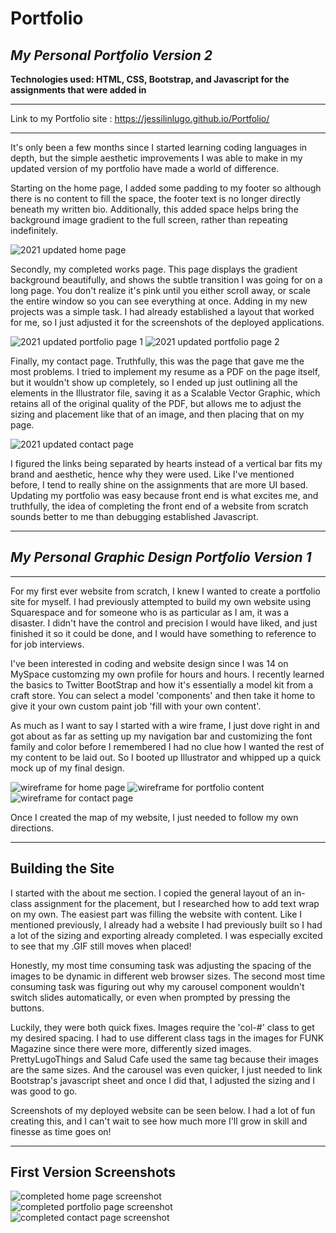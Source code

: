 # Portfolio
## *My Personal Portfolio Version 2*
**Technologies used: HTML, CSS, Bootstrap, and Javascript for the assignments that were added in**

------------
Link to my Portfolio site : https://jessilinlugo.github.io/Portfolio/

------------

It's only been a few months since I started learning coding languages in depth, but the simple aesthetic improvements I was able to make in my updated version of my portfolio have made a world of difference. 

Starting on the home page, I added some padding to my footer so although there is no content to fill the space, the footer text is no longer directly beneath my written bio. Additionally, this added space helps bring the background image gradient to the full screen, rather than repeating indefinitely. 

<img src="/screenshots/portfolio_2021_home.png" alt="2021 updated home page"/>

Secondly, my completed works page. This page displays the gradient background beautifully, and shows the subtle transition I was going for on a long page. You don't realize it's pink until you either scroll away, or scale the entire window so you can see everything at once. Adding in my new projects was a simple task. I had already established a layout that worked for me, so I just adjusted it for the screenshots of the deployed applications. 

<img src="/screenshots/portfolio_2021_works_1.png" alt="2021 updated portfolio page 1"/>
<img src="/screenshots/portfolio_2021_works_2.png" alt="2021 updated portfolio page 2"/>

Finally, my contact page. Truthfully, this was the page that gave me the most problems. I tried to implement my resume as a PDF on the page itself, but it wouldn't show up completely, so I ended up just outlining all the elements in the Illustrator file, saving it as a Scalable Vector Graphic, which retains all of the original quality of the PDF, but allows me to adjust the sizing and placement like that of an image, and then placing that on my page. 

<img src="/screenshots/portfolio_2021_contact.png" alt="2021 updated contact page"/>

I figured the links being separated by hearts instead of a vertical bar fits my brand and aesthetic, hence why they were used. Like I've mentioned before, I tend to really shine on the assignments that are more UI based. Updating my portfolio was easy because front end is what excites me, and truthfully, the idea of completing the front end of a website from scratch sounds better to me than debugging established Javascript. 

------------

## *My Personal Graphic Design Portfolio Version 1*

------------

For my first ever website from scratch, I knew I wanted to create a portfolio site for myself. I had previously attempted to build my own website using Squarespace and for someone who is as particular as I am, it was a disaster. I didn't have the control and precision I would have liked, and just finished it so it could be done, and I would have something to reference to for job interviews. 

I've been interested in coding and website design since I was 14 on MySpace customzing my own profile for hours and hours. I recently learned the basics to Twitter BootStrap and how it's essentially a model kit from a craft store. You can select a model 'components' and then take it home to give it your own custom paint job 'fill with your own content'.

As much as I want to say I started with a wire frame, I just dove right in and got about as far as setting up my navigation bar and customizing the font family and color before I remembered I had no clue how I wanted the rest of my content to be laid out. So I booted up Illustrator and whipped up a quick mock up of my final design. 

<img src="/wireframe/website-wireframe-01.jpg" alt="wireframe for home page"/>
<img src="/wireframe/website-wireframe-02.jpg" alt="wireframe for portfolio content" />
<img src="/wireframe/website-wireframe-03.jpg" alt="wireframe for contact page"/>

Once I created the map of my website, I just needed to follow my own directions.

-----------
## Building the Site

I started with the about me section. I copied the general layout of an in-class assignment for the placement, but I researched how to add text wrap on my own. 
The easiest part was filling the website with content. Like I mentioned previously, I already had a website I had previously built so I had a lot of the sizing and exporting already completed. I was especially excited to see that my .GIF still moves when placed!

Honestly, my most time consuming task was adjusting the spacing of the images to be dynamic in different web browser sizes. The second most time consuming task was figuring out why my carousel component wouldn't switch slides automatically, or even when prompted by pressing the buttons. 

Luckily, they were both quick fixes. Images require the 'col-#' class to get my desired spacing. I had to use different class tags in the images for FUNK Magazine since there were more, differently sized images. PrettyLugoThings and Salud Cafe used the same tag because their images are the same sizes. And the carousel was even quicker, I just needed to link Bootstrap's javascript sheet and once I did that, I adjusted the sizing and I was good to go. 

Screenshots of my deployed website can be seen below. I had a lot of fun creating this, and I can't wait to see how much more I'll grow in skill and finesse as time goes on!

-----------

## First Version Screenshots

<img src="/screenshots/home-final.png" alt="completed home page screenshot"/>
<img src="/screenshots/portfolio-final.png" alt="completed portfolio page screenshot"/>
<img src="/screenshots/contact-final.png" alt="completed contact page screenshot"/>


